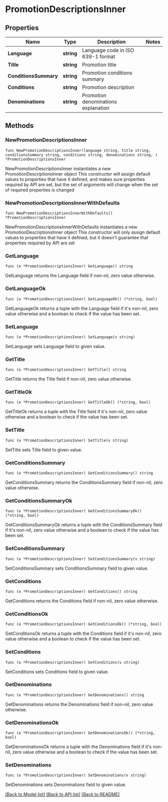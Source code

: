 # PromotionDescriptionsInner

## Properties

Name | Type | Description | Notes
------------ | ------------- | ------------- | -------------
**Language** | **string** | Language code in ISO 639-1 format | 
**Title** | **string** | Promotion title | 
**ConditionsSummary** | **string** | Promotion conditions summary | 
**Conditions** | **string** | Promotion description | 
**Denominations** | **string** | Promotion denominations explanation | 

## Methods

### NewPromotionDescriptionsInner

`func NewPromotionDescriptionsInner(language string, title string, conditionsSummary string, conditions string, denominations string, ) *PromotionDescriptionsInner`

NewPromotionDescriptionsInner instantiates a new PromotionDescriptionsInner object
This constructor will assign default values to properties that have it defined,
and makes sure properties required by API are set, but the set of arguments
will change when the set of required properties is changed

### NewPromotionDescriptionsInnerWithDefaults

`func NewPromotionDescriptionsInnerWithDefaults() *PromotionDescriptionsInner`

NewPromotionDescriptionsInnerWithDefaults instantiates a new PromotionDescriptionsInner object
This constructor will only assign default values to properties that have it defined,
but it doesn't guarantee that properties required by API are set

### GetLanguage

`func (o *PromotionDescriptionsInner) GetLanguage() string`

GetLanguage returns the Language field if non-nil, zero value otherwise.

### GetLanguageOk

`func (o *PromotionDescriptionsInner) GetLanguageOk() (*string, bool)`

GetLanguageOk returns a tuple with the Language field if it's non-nil, zero value otherwise
and a boolean to check if the value has been set.

### SetLanguage

`func (o *PromotionDescriptionsInner) SetLanguage(v string)`

SetLanguage sets Language field to given value.


### GetTitle

`func (o *PromotionDescriptionsInner) GetTitle() string`

GetTitle returns the Title field if non-nil, zero value otherwise.

### GetTitleOk

`func (o *PromotionDescriptionsInner) GetTitleOk() (*string, bool)`

GetTitleOk returns a tuple with the Title field if it's non-nil, zero value otherwise
and a boolean to check if the value has been set.

### SetTitle

`func (o *PromotionDescriptionsInner) SetTitle(v string)`

SetTitle sets Title field to given value.


### GetConditionsSummary

`func (o *PromotionDescriptionsInner) GetConditionsSummary() string`

GetConditionsSummary returns the ConditionsSummary field if non-nil, zero value otherwise.

### GetConditionsSummaryOk

`func (o *PromotionDescriptionsInner) GetConditionsSummaryOk() (*string, bool)`

GetConditionsSummaryOk returns a tuple with the ConditionsSummary field if it's non-nil, zero value otherwise
and a boolean to check if the value has been set.

### SetConditionsSummary

`func (o *PromotionDescriptionsInner) SetConditionsSummary(v string)`

SetConditionsSummary sets ConditionsSummary field to given value.


### GetConditions

`func (o *PromotionDescriptionsInner) GetConditions() string`

GetConditions returns the Conditions field if non-nil, zero value otherwise.

### GetConditionsOk

`func (o *PromotionDescriptionsInner) GetConditionsOk() (*string, bool)`

GetConditionsOk returns a tuple with the Conditions field if it's non-nil, zero value otherwise
and a boolean to check if the value has been set.

### SetConditions

`func (o *PromotionDescriptionsInner) SetConditions(v string)`

SetConditions sets Conditions field to given value.


### GetDenominations

`func (o *PromotionDescriptionsInner) GetDenominations() string`

GetDenominations returns the Denominations field if non-nil, zero value otherwise.

### GetDenominationsOk

`func (o *PromotionDescriptionsInner) GetDenominationsOk() (*string, bool)`

GetDenominationsOk returns a tuple with the Denominations field if it's non-nil, zero value otherwise
and a boolean to check if the value has been set.

### SetDenominations

`func (o *PromotionDescriptionsInner) SetDenominations(v string)`

SetDenominations sets Denominations field to given value.



[[Back to Model list]](../README.md#documentation-for-models) [[Back to API list]](../README.md#documentation-for-api-endpoints) [[Back to README]](../README.md)



